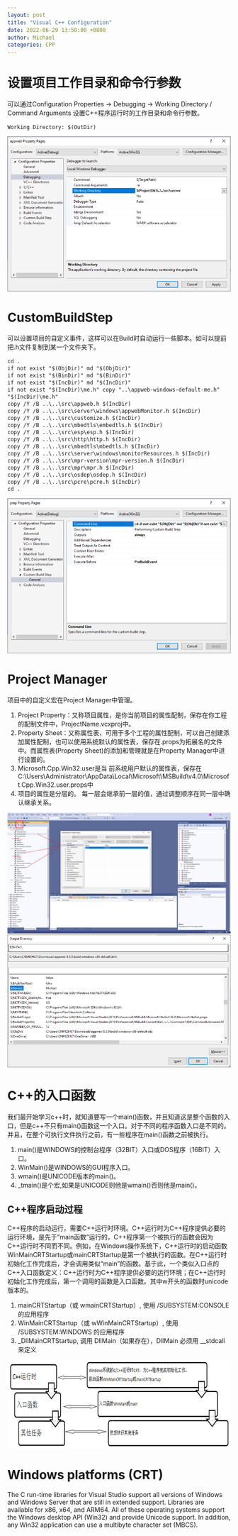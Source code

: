 ```yaml
---
layout: post
title: "Visual C++ Configuration"
date: 2022-06-29 13:50:00 +0800
author: Michael
categories: CPP
---
```


# 设置项目工作目录和命令行参数
可以通过Configuration Properties -> Debugging -> Working Directory / Command Arguments 设置C++程序运行时的工作目录和命令行参数。  

	Working Directory: $(OutDir)

![日志文件夹](/assets/cpp/DebuggingCommandArguments.png)  

# CustomBuildStep
可以设置项目的自定义事件，这样可以在Build时自动运行一些脚本。如可以提前把.h文件复制到某一个文件夹下。    

	cd .
	if not exist "$(ObjDir)" md "$(ObjDir)"
	if not exist "$(BinDir)" md "$(BinDir)"
	if not exist "$(IncDir)" md "$(IncDir)"
	if not exist "$(IncDir)\me.h" copy "..\appweb-windows-default-me.h" "$(IncDir)\me.h"
	copy /Y /B ..\..\src\appweb.h $(IncDir)
	copy /Y /B ..\..\src\server\windows\appwebMonitor.h $(IncDir)
	copy /Y /B ..\..\src\customize.h $(IncDir)
	copy /Y /B ..\..\src\mbedtls\embedtls.h $(IncDir)
	copy /Y /B ..\..\src\esp\esp.h $(IncDir)
	copy /Y /B ..\..\src\http\http.h $(IncDir)
	copy /Y /B ..\..\src\mbedtls\mbedtls.h $(IncDir)
	copy /Y /B ..\..\src\server\windows\monitorResources.h $(IncDir)
	copy /Y /B ..\..\src\mpr-version\mpr-version.h $(IncDir)
	copy /Y /B ..\..\src\mpr\mpr.h $(IncDir)
	copy /Y /B ..\..\src\osdep\osdep.h $(IncDir)
	copy /Y /B ..\..\src\pcre\pcre.h $(IncDir)
	cd .

![日志文件夹](/assets/cpp/CustomBuildStep.png)  

# Project Manager
项目中的自定义宏在Project Manager中管理。  

1. Project Property：又称项目属性，是你当前项目的属性配制，保存在你工程的配制文件中，ProjectName.vcxproj中。
2. Property Sheet：又称属性表，可用于多个工程的属性配制，可以自己创建添加属性配制，也可以使用系统默认的属性表，保存在.props为拓展名的文件中。而属性表(Property Sheet)的添加和管理就是在Property Manager中进行设置的。
3. Microsoft.Cpp.Win32.user是当
前系统用户默认的属性表，保存在C:\Users\Administrator\AppData\Local\Microsoft\MSBuild\v4.0\Microsoft.Cpp.Win32.user.props中
4. 项目的属性是分层的。 每一层会继承前一层的值，通过调整顺序在同一层中确认继承关系。  

![日志文件夹](/assets/cpp/ProjectManager.png)  
![日志文件夹](/assets/cpp/CustomizedProjectMacros.png)  

# C++的入口函数
我们最开始学习c++时，就知道要写一个main()函数，并且知道这是整个函数的入口，但是c++不只有main()函数这一个入口。对于不同的程序函数入口是不同的。并且，在整个可执行文件执行之前，有一些程序在main()函数之前被执行。  
1. main()是WINDOWS的控制台程序（32BIT）入口或DOS程序（16BIT）入口。
2. WinMain()是WINDOWS的GUI程序入口。
3. wmain()是UNICODE版本的main()。
4. _tmain()是个宏,如果是UNICODE则他是wmain()否则他是main()。

## C++程序启动过程
C++程序的启动运行，需要C++运行时环境。C++运行时为C++程序提供必要的运行环境，是先于“main函数”运行的，C++程序第一个被执行的函数会因为C++运行时不同而不同。例如，在Windows操作系统下，C++运行时的启动函数WinMainCRTStartup或mainCRTStartup是第一个被执行的函数。在C++运行时初始化工作完成后，才会调用类似“main”的函数。基于此，一个类似入口点的C++入口函数定义：C++运行时为C++程序提供必要的运行环境；在C++运行时初始化工作完成后，第一个调用的函数是入口函数。其中w开头的函数时unicode版本的。  

1. mainCRTStartup（或 wmainCRTStartup）, 使用 /SUBSYSTEM:CONSOLE 的应用程序
2. WinMainCRTStartup（或 wWinMainCRTStartup）, 使用 /SUBSYSTEM:WINDOWS 的应用程序
3. _DllMainCRTStartup, 调用 DllMain（如果存在），DllMain 必须用 __stdcall 来定义

![日志文件夹](/assets/cpp/CRT.png)  

# Windows platforms (CRT)
The C run-time libraries for Visual Studio support all versions of Windows and Windows Server that are still in extended support. Libraries are available for x86, x64, and ARM64. All of these operating systems support the Windows desktop API (Win32) and provide Unicode support. In addition, any Win32 application can use a multibyte character set (MBCS).